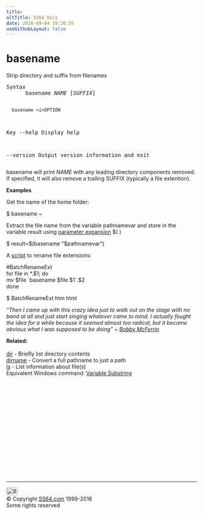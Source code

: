 ```yaml
---
title:
altTitle: SS64 Docs
date: 2016-09-04 19:26:55
useGithubLayout: false
---
```

<!-- #BeginLibraryItem "/Library/head_bash.lbi" --><!-- #EndLibraryItem --><h1>basename </h1> 
<p>Strip directory and suffix from filenames</p>
<pre>Syntax
      basename <i>NAME</i> [<i>SUFFIX</i>]

      basename <i>OPTION

</i>Key
   --help
        Display help

   --version
        Output version information and exit</pre>
<p>  basename will print <i>NAME</i> with any leading directory components removed. If specified, it will also remove a trailing SUFFIX (typically a file extention). </p>
<p><b>Examples</b></p>
<p>Get the name of the home folder:</p>
<p>$<span class="code"> basename ~</span></p>
<p>Extract the file name from the variable <span class="code">pathnamevar</span> and store in the variable <span class="code">result</span> using <a href="syntax-expand.html">parameter expansion</a> $( )</p>
<p>$<span class="code"> result=$(basename "$pathnamevar")</span></p>
<p>A <a href="syntax-script.html">script</a> to rename file extensions:</p>
<p class="code">#BatchRenameExt<br>
for file in *.$1; do<br>
mv $file `basename $file $1`.$2<br>
done</p>
<p>$<span class="code"> BatchRenameExt htm html</span></p>
<p><span class="quote"><i>“Then I came up with this crazy idea just to walk out on the stage with no band at all and just start singing whatever came to mind. I actually fought the idea for a while because it seemed almost too radical, but it became obvious what I was supposed to be doing” ~ <a href="http://www.youtube.com/watch?v=PgvJg7D6Qck">Bobby McFerrin</a></i></span> </p>
<p><b>Related:</b><br>
<br>
<a href="dir.html">dir</a> - Briefly list directory contents<br> 
<a href="dirname.html">dirname</a> - Convert a full pathname to just a path<br>
<a href="ls.html">ls</a> - List information about file(s)<br>
Equivalent Windows command: <a href="../nt/syntax-substring.html"> Variable Substring </a></p><!-- #BeginLibraryItem "/Library/foot_bash.lbi" --><p>
<!-- bash300 -->
<ins class="adsbygoogle" style="display:inline-block;width:300px;height:250px" data-ad-client="ca-pub-6140977852749469" data-ad-slot="4615356305"></ins>
<script>
(adsbygoogle = window.adsbygoogle || []).push({});
</script></p>
<hr>
<div id="bl" class="footer"><a href="basename.html#"><img src="../images/top.png" width="30" height="22" alt="Back to the Top"></a></div>
<div id="br" class="footer, tagline">© Copyright <a href="../index.html">SS64.com</a> 1999-2016<br>
Some rights reserved</div><!-- #EndLibraryItem -->

